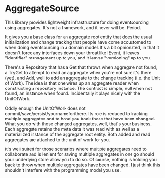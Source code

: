 AggregateSource
===============

This library provides lightweight infrastructure for doing eventsourcing using aggregates. It's not a framework, and it never will be. Period.

It gives you a base class for an aggregate root entity that does the usual initialization and change tracking that people have come accustomed to when doing eventsourcing in a domain model. It's a bit opnionated, in that it doesn't force any interfaces down your throat like IEvent, it leaves "identifier" management up to you, and it leaves "versioning" up to you.

There's a Repository<T> that has a Get that throws when aggregate not found, a TryGet to attempt to read an aggregate when you're not sure it's there (yet), and Add, well to add an aggregate to the change tracking (i.e. the Unit of Work). The idea is that one wires up an aggregate reader when constructing a repository instance. The contract is simple, null when not found, an instance when found. Incidentally it plays nicely with the UnitOfWork.

Oddly enough the UnitOfWork does not commit/save/persist/yournameforithere. Its role is reduced to tracking multiple aggregates and to hand you back those that have been changed. What you do with those changed aggregates, well, that's your business. Each aggregate retains the meta data it was read with as well as a materialized instance of the aggregate root entity. Both added and read aggregates are attached to the unit of work for you.

It's well suited for those scenarios where multiple aggregates need to collaborate and is lenient for saving multiple aggregates in one go should your underlying store allow you to do so. Of course, nothing is holding you back to throw when multiple aggregates have been changed. I just think this shouldn't interfere with the programming model you use.